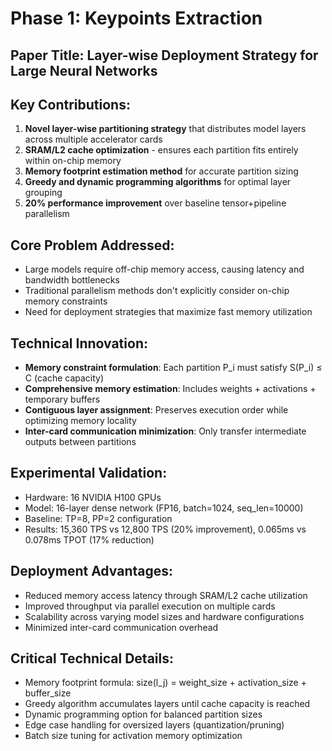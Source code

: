 # Phase 1: Keypoints Extraction

## Paper Title: Layer-wise Deployment Strategy for Large Neural Networks

## Key Contributions:
1. **Novel layer-wise partitioning strategy** that distributes model layers across multiple accelerator cards
2. **SRAM/L2 cache optimization** - ensures each partition fits entirely within on-chip memory
3. **Memory footprint estimation method** for accurate partition sizing
4. **Greedy and dynamic programming algorithms** for optimal layer grouping
5. **20% performance improvement** over baseline tensor+pipeline parallelism

## Core Problem Addressed:
- Large models require off-chip memory access, causing latency and bandwidth bottlenecks
- Traditional parallelism methods don't explicitly consider on-chip memory constraints
- Need for deployment strategies that maximize fast memory utilization

## Technical Innovation:
- **Memory constraint formulation**: Each partition P_i must satisfy S(P_i) ≤ C (cache capacity)
- **Comprehensive memory estimation**: Includes weights + activations + temporary buffers
- **Contiguous layer assignment**: Preserves execution order while optimizing memory locality
- **Inter-card communication minimization**: Only transfer intermediate outputs between partitions

## Experimental Validation:
- Hardware: 16 NVIDIA H100 GPUs
- Model: 16-layer dense network (FP16, batch=1024, seq_len=10000)
- Baseline: TP=8, PP=2 configuration
- Results: 15,360 TPS vs 12,800 TPS (20% improvement), 0.065ms vs 0.078ms TPOT (17% reduction)

## Deployment Advantages:
- Reduced memory access latency through SRAM/L2 cache utilization
- Improved throughput via parallel execution on multiple cards
- Scalability across varying model sizes and hardware configurations
- Minimized inter-card communication overhead

## Critical Technical Details:
- Memory footprint formula: size(l_j) = weight_size + activation_size + buffer_size
- Greedy algorithm accumulates layers until cache capacity is reached
- Dynamic programming option for balanced partition sizes
- Edge case handling for oversized layers (quantization/pruning)
- Batch size tuning for activation memory optimization